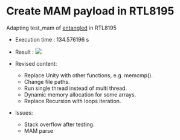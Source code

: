 # Create MAM payload in RTL8195

Adapting test_mam of [entangled](https://github.com/iotaledger/entangled) in RTL8195

* Execution time : 134.576196 s
* Result : ![](https://i.imgur.com/Ly3S45N.png)
* Revised content:
  * Replace Unity with other functions, e.g. memcmp().
  * Change file paths.
  * Run single thread instead of multi thread.
  * Dynamic memory allocation for some arrays.
  * Replace Recursion with loops iteration.
  
* Issues:
  * Stack overflow after testing.
  * MAM parse
  

